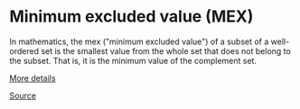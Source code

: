 # Minimum excluded value (MEX)

In mathematics, the mex ("minimum excluded value") of a subset of a well-ordered set is the smallest value from the whole set that does not belong to the subset. That is, it is the minimum value of the complement set.

[More details](<https://en.wikipedia.org/wiki/Mex_(mathematics)>)

[Source](mex.ts#L1)
